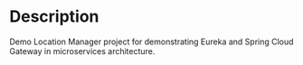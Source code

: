 # Description

Demo Location Manager project for demonstrating Eureka and Spring Cloud Gateway in microservices architecture.